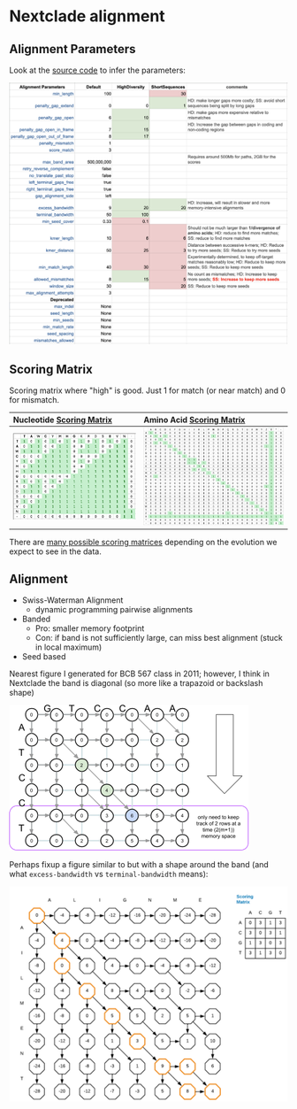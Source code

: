 # Nextclade alignment
## Alignment Parameters

Look at the [source code](https://github.com/nextstrain/nextclade/blob/25f5172d0c37d6694475483809ff42f8c0e66bcd/packages/nextclade/src/align/params.rs#L26) to infer the parameters:

![](imgs/2025-06-10_nextcladeparams.png)

## Scoring Matrix

Scoring matrix where "high" is good. Just 1 for match (or near match) and 0 for mismatch.

| Nucleotide [Scoring Matrix](https://github.com/nextstrain/nextclade/blob/master/packages/nextclade/src/align/score_matrix_nuc.rs) | Amino Acid [Scoring Matrix](https://github.com/nextstrain/nextclade/blob/master/packages/nextclade/src/align/score_matrix_aa.rs) |
| :-------------------------------------------------------------------------------------------------------------------------------- | :------------------------------------------------------------------------------------------------------------------------------- |
| ![](imgs/nextclade_score_matrix_nuc.png)                                                                                               | ![](imgs/nextclade_score_matrix_aa.png)                                                                                               |

There are [many possible scoring matrices](https://en.wikipedia.org/wiki/Substitution_matrix) depending on the evolution we expect to see in the data.

## Alignment

* Swiss-Waterman Alignment
	* dynamic programming pairwise alignments
* Banded
	* Pro: smaller memory footprint
	* Con: if band is not sufficiently large, can miss best alignment (stuck in local maximum)
* Seed based

Nearest figure I generated for BCB 567 class in 2011; however, I think in Nextclade the band is diagonal (so more like a trapazoid or backslash shape)

![](imgs/nearest_visual.png)

Perhaps fixup a figure similar to but with a shape around the band (and what `excess-bandwidth` vs `terminal-bandwidth` means):

![](imgs/Dynamic_Programming_concept_layout.png)